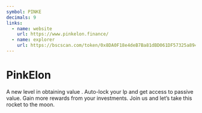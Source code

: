 ```yaml
---
symbol: PINKE
decimals: 9
links:
  - name: website
    url: https://www.pinkelon.finance/
  - name: explorer
    url: https://bscscan.com/token/0x8DA0F18e4deB7Ba81dBD061DF57325a894014B5a
---
```


# PinkElon

A new level in obtaining value . Auto-lock your lp and get access to passive value. Gain more rewards from your investments. Join us and let’s take this rocket to the moon.
